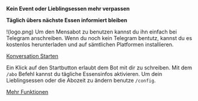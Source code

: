 **Kein Event oder Lieblingsessen mehr verpassen**

**Täglich übers nächste Essen informiert bleiben**


!(logo.png)
Um den Mensabot zu benutzen kannst du ihn einfach bei Telegram anschreiben. Wenn du noch kein Telegram bentutz, kannst du es kostenlos herunterladen und auf sämtlichen Platformen installieren.

[Konversation Starten](https://telegram.me/botaufgruenkohl_bot)

Ein Klick auf den Startbutton erlaubt dem Bot mit dir zu schreiben. Mit dem `/abo` Befehl kannst du tägliche  Essensinfos aktivieren. Um dein Lieblingsessen oder die Abozeit zu ändern benutze `/config`. 

[Mehr Funktionen](functions)
